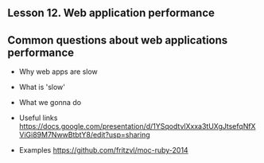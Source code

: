Lesson 12. Web application performance
------------------

Common questions about web applications performance
---------------
* Why web apps are slow
* What is 'slow'
* What we gonna do


* Useful links
    https://docs.google.com/presentation/d/1YSqodtvlXxxa3tUXgJtsefqNfXViGi89M7NwwBtbtY8/edit?usp=sharing

* Examples
    https://github.com/fritzvl/moc-ruby-2014




